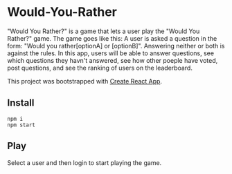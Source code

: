 # Would-You-Rather

"Would You Rather?" is a game that lets a user play the "Would You Rather?" game. The game goes like this: A user is asked a question in the form: "Would you rather[optionA] or [optionB]". Answering neither or both is against the rules.
In this app, users will be able to answer questions, see which questions they havn't answered, see how other poeple have voted, post questions, and see the ranking of users on the leaderboard.

This project was bootstrapped with [Create React App](https://github.com/facebook/create-react-app).

## Install
`npm i` <br>
`npm start`

## Play
Select a user and then login to start playing the game.
